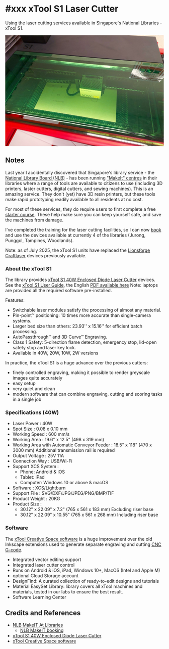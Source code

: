 # #xxx xTool S1 Laser Cutter

Using the laser cutting services available in Singapore's National Libraries - xTool S1.

![Build](./assets/xToolS1_build.jpg?raw=true)

## Notes

Last year I accidentally discovered that Singapore's library service - the [National Library Board (NLB)](https://www.nlb.gov.sg/main/home) - has been running ["MakeIt" centres](https://www.nlb.gov.sg/main/services/MakeIT-at-Libraries) in their libraries where a range of tools are available to citizens to use (including 3D printers, laster cutters, digital cutters, and sewing machines). This is an amazing service. They don't (yet) have 3D resin printers, but these tools make rapid prototyping readily available to all residents at no cost.

For most of these services, they do require users to first complete a free [starter course](https://go.gov.sg/nlb-makeit-events). These help make sure you can keep yourself safe, and save the machines from damage.

I've completed the training for the laser cutting facilities, so I can now [book](https://makeitsg.simplybook.asia/v2/) and use the devices available at currently 4 of the libraries (Jurong, Punggol, Tampines, Woodlands).

Note: as of July 2025, the xTool S1 units have replaced the [Lionsforge Craftlaser](../LionsforgeCraftlaser/) devices previously available.

### About the xTool S1

The library provides [xTool S1 40W Enclosed Diode Laser Cutter](https://www.xtool.com/products/xtool-s1-laser-cutter) devices.
See the [xTool S1 User Guide](https://support.xtool.com/article/1106),
the English [PDF available here](./assets/xTool-S1-Quick-Start-Guide-en.pdf)
Note: laptops are provided all the required software pre-installed.

Features:

* Switchable laser modules satisfy the processing of almost any material.
* Pin-point™ positioning: 10 times more accurate than single-camera systems.
* Larger bed size than others: 23.93'' x 15.16'' for efficient batch processing.
* AutoPassthrough™ and 3D Curve™ Engraving.
* Class 1 Safety: 5-direction flame detection, emergency stop, lid-open safety stop and laser key lock.
* Available in 40W, 20W, 10W, 2W versions

In practice, the xTool S1 is a huge advance over the previous cutters:

* finely controlled engraving, making it possible to render greyscale images quite accurately
* easy setup
* very quiet and clean
* modern software that can combine engraving, cutting and scoring tasks in a single job

### Specifications (40W)

* Laser Power : 40W
* Spot Size   : 0.08 x 0.10 mm
* Working Speed : 600 mm/s
* Working Area : 19.6" x 12.5" (498 x 319 mm)
* Working Area with Automatic Conveyor Feeder : 18.5" x 118" (470 x 3000 mm) Additional transmission rail is required
* Output Voltage : 25V 11A
* Connection Way : USB/Wi-Fi
* Support XCS System :
    * Phone: Android & iOS
    * Tablet: iPad
    * Computer: Windows 10 or above & macOS
* Software : XCS/Lightburn
* Support File : SVG/DXF/JPG/JPEG/PNG/BMP/TIF
* Product Weight : 20KG
* Product Size :
    * 30.12" x 22.09" x 7.2" (765 x 561 x 183 mm) Excluding riser base
    * 30.12" x 22.09" x 10.55" (765 x 561 x 268 mm) Including riser base

### Software

The [xTool Creative Space software](https://www.xtool.com/pages/software) is a huge improvement over the old Inkscape extensions used to generate separate engraving and cutting [CNC G-code](https://en.wikipedia.org/wiki/G-code).

* Integrated vector editing support
* Integrated laser cutter control
* Runs on Android & iOS, iPad, Windows 10+, MacOS (Intel and Apple M)
* optional Cloud Storage account
* DesignFind: A curated collection of ready-to-edit designs and tutorials
* Material EasySet Library: library covers all xTool machines and materials, tested in our labs to ensure the best result.
* Software Learning Center

## Credits and References

* [NLB MakeIT At Libraries](https://www.nlb.gov.sg/main/services/MakeIT-at-Libraries)
    * [NLB MakeIT booking](https://makeitsg.simplybook.asia/v2/)
* [xTool S1 40W Enclosed Diode Laser Cutter](https://www.xtool.com/products/xtool-s1-laser-cutter)
* [xTool Creative Space software](https://www.xtool.com/pages/software)

